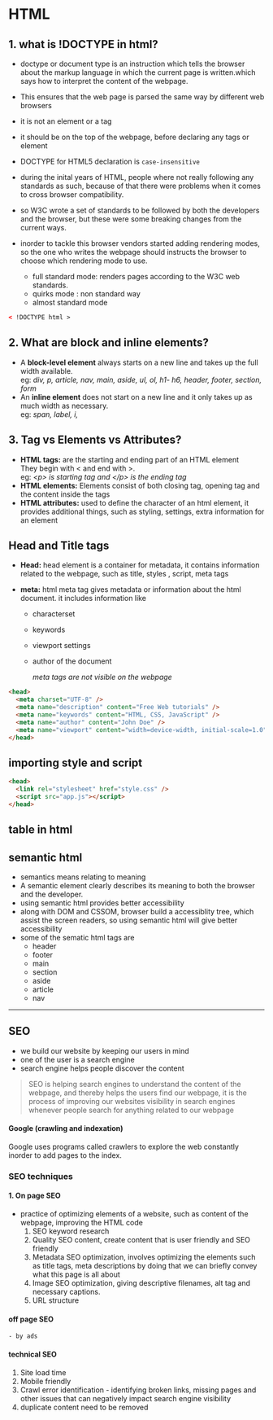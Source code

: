 # HTML

## 1. what is !DOCTYPE in html?

- doctype or document type is an instruction which tells the browser about the markup language in which the current page is written.which says how to interpret the content of the webpage.
- This ensures that the web page is parsed the same way by different web browsers
- it is not an element or a tag
- it should be on the top of the webpage, before declaring any tags or element
- DOCTYPE for HTML5 declaration is `case-insensitive`
- during the inital years of HTML, people where not really following any standards as such, because of that there were problems when it comes to cross browser compatibility.
- so W3C wrote a set of standards to be followed by both the developers and the browser, but these were some breaking changes from the current ways.
- inorder to tackle this browser vendors started adding rendering modes, so the one who writes the webpage should instructs the browser to choose which rendering mode to use.

  - full standard mode: renders pages according to the W3C web standards.
  - quirks mode : non standard way
  - almost standard mode

```html
< !DOCTYPE html >
```

## 2. What are block and inline elements?

- A **block-level element** always starts on a new line and takes up the full width available.  
   eg: _div, p, article, nav, main, aside, ul, ol, h1- h6, header, footer, section, form_
- An **inline element** does not start on a new line and it only takes up as much width as necessary.  
  eg: _span, label, i,_

## 3. Tag vs Elements vs Attributes?

- **HTML tags:** are the starting and ending part of an HTML element  
  They begin with < and end with >.  
   eg: _\<p> is starting tag and \</p> is the ending tag_
- **HTML elements:** Elements consist of both closing tag, opening tag and the content inside the tags
- **HTML attributes:** used to define the character of an html element, it provides additional things, such as styling, settings, extra information for an element

## Head and Title tags

- **Head:** head element is a container for metadata, it contains information related to the webpage, such as title, styles , script, meta tags
- **meta:** html meta tag gives metadata or information about the html document. it includes information like

  - characterset
  - keywords
  - viewport settings
  - author of the document

    _meta tags are not visible on the webpage_

```html
<head>
  <meta charset="UTF-8" />
  <meta name="description" content="Free Web tutorials" />
  <meta name="keywords" content="HTML, CSS, JavaScript" />
  <meta name="author" content="John Doe" />
  <meta name="viewport" content="width=device-width, initial-scale=1.0" />
</head>
```

## importing style and script

```html
<head>
  <link rel="stylesheet" href="style.css" />
  <script src="app.js"></script>
</head>
```

## table in html

## semantic html

- semantics means relating to meaning
- A semantic element clearly describes its meaning to both the browser and the developer.
- using semantic html provides better accessibility
- along with DOM and CSSOM, browser build a accessiblity tree, which assist the screen readers, so using semantic html will give better accessibility
- some of the sematic html tags are
  - header
  - footer
  - main
  - section
  - aside
  - article
  - nav

---

## SEO

- we build our website by keeping our users in mind
- one of the user is a search engine
- search engine helps people discover the content

> SEO is helping search engines to understand the content of the webpage, and thereby helps the users find our webpage, it is the process of improving our websites visibility in search engines whenever people search for anything related to our webpage

#### Google (crawling and indexation)

Google uses programs called crawlers to explore the web constantly inorder to add pages to the index.

### SEO techniques

#### 1. On page SEO

- practice of optimizing elements of a website, such as content of the webpage, improving the HTML code
  1. SEO keyword research
  2. Quality SEO content, create content that is user friendly and SEO friendly
  3. Metadata SEO optimization, involves optimizing the elements such as title tags, meta descriptions by doing that we can briefly convey what this page is all about
  4. Image SEO optimization, giving descriptive filenames, alt tag and necessary captions.
  5. URL structure

#### off page SEO

    - by ads

#### technical SEO

1. Site load time
2. Mobile friendly
3. Crawl error identification - identifying broken links, missing pages and other issues that can negatively impact search engine visibility
4. duplicate content need to be removed
